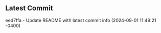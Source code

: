 
## Latest Commit
eed7ffa - Update README with latest commit info (2024-09-01 11:49:21 -0400) <Yunxi-Zhou>
